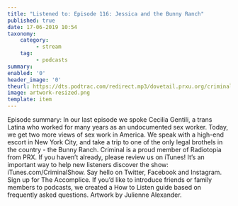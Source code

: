 ```yaml
---
title: "Listened to: Episode 116: Jessica and the Bunny Ranch"
published: true
date: 17-06-2019 10:54
taxonomy:
    category:
         - stream
    tag:
         - podcasts
summary:
enabled: '0'
header_image: '0'
theurl: https://dts.podtrac.com/redirect.mp3/dovetail.prxu.org/criminal/85cd4e4d-fa8b-4df2-8a8c-78ad0e800574/Episode_116_Jessica_and_the_Bunny_Ranch_Part_1.mp3
image: artwork-resized.png
template: item
---
```

 
Episode summary: In our last episode we spoke Cecilia Gentili, a trans Latina who worked for many years as an undocumented sex worker. Today, we get two more views of sex work in America. We speak with a high-end escort in New York City, and take a trip to one of the only legal brothels in the country - the Bunny Ranch. Criminal is a proud member of Radiotopia from PRX. If you haven’t already, please review us on iTunes! It’s an important way to help new listeners discover the show: iTunes.com/CriminalShow. Say hello on Twitter, Facebook and Instagram. Sign up for The Accomplice. If you’d like to introduce friends or family members to podcasts, we created a How to Listen guide based on frequently asked questions. Artwork by Julienne Alexander.
